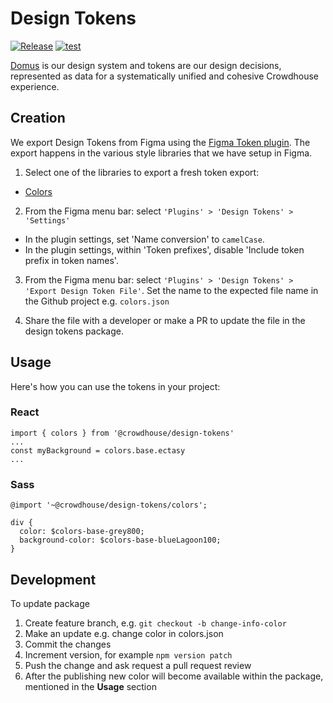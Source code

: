 # Design Tokens
[![Release](https://github.com/crowdhouse/design-tokens/actions/workflows/release.yml/badge.svg)](https://github.com/crowdhouse/design-tokens/actions/workflows/release.yml)
[![test](https://github.com/crowdhouse/design-tokens/actions/workflows/test.yml/badge.svg)](https://github.com/crowdhouse/design-tokens/actions/workflows/test.yml)

[Domus](https://zeroheight.com/6tcgsmy4n/p/85bc42-domus-design-system) is our design system and tokens are our design decisions, represented as data for a systematically unified and cohesive Crowdhouse experience.

## Creation
We export Design Tokens from Figma using the [Figma Token plugin](https://www.figma.com/community/plugin/888356646278934516/Design-Tokens). The export happens in the various style libraries that we have setup in Figma.

1. Select one of the libraries to export a fresh token export:

* [Colors](https://www.figma.com/file/vvIEFgQqjCQFolVWFKQ9vA/Colors?node-id=0%3A1)

2. From the Figma menu bar: select `'Plugins' > 'Design Tokens' > 'Settings'`

* In the plugin settings, set 'Name conversion' to `camelCase`.
* In the plugin settings, within 'Token prefixes', disable 'Include token prefix in token names'.

3. From the Figma menu bar: select `'Plugins' > 'Design Tokens' > 'Export Design Token File'`. Set the name to the expected file name in the Github project e.g. `colors.json`

5. Share the file with a developer or make a PR to update the file in the design tokens package.

## Usage
Here's how you can use the tokens in your project:

### React
```
import { colors } from '@crowdhouse/design-tokens'
...
const myBackground = colors.base.ectasy
...
```

### Sass
```
@import '~@crowdhouse/design-tokens/colors';

div {
  color: $colors-base-grey800;
  background-color: $colors-base-blueLagoon100;
}

```

## Development
To update package
1. Create feature branch, e.g. `git checkout -b change-info-color`
2. Make an update e.g. change color in colors.json
3. Commit the changes
4. Increment version, for example `npm version patch`
5. Push the change and ask request a pull request review
6. After the publishing new color will become available within the package, mentioned in the **Usage** section 


